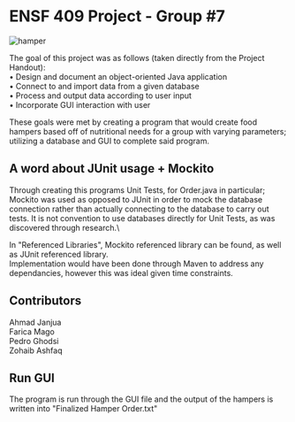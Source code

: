 # ENSF 409 Project - Group #7

![hamper](http://loveyourgut.com/wp-content/uploads/imagesCAGT4VWB.jpg)

The goal of this project was as follows (taken directly from the Project Handout):\
• Design and document an object-oriented Java application \
• Connect to and import data from a given database\
• Process and output data according to user input\
• Incorporate GUI interaction with user

These goals were met by creating a program that would create food hampers based off of nutritional needs for a group with varying parameters; utilizing a database and GUI to complete said program.

## A word about JUnit usage + Mockito

Through creating this programs Unit Tests, for Order.java in particular; Mockito was used as opposed to JUnit in order to mock the database connection rather than actually connecting to the database to carry out tests. It is not convention to use databases directly for Unit Tests, as was discovered through research.\

In "Referenced Libraries", Mockito referenced library can be found, as well as JUnit referenced library.\
Implementation would have been done through Maven to address any dependancies, however this was ideal given time constraints.


## Contributors

Ahmad Janjua\
Farica Mago\
Pedro Ghodsi\
Zohaib Ashfaq

## Run GUI

The program is run through the GUI file and the output of the hampers is written into "Finalized Hamper Order.txt"
